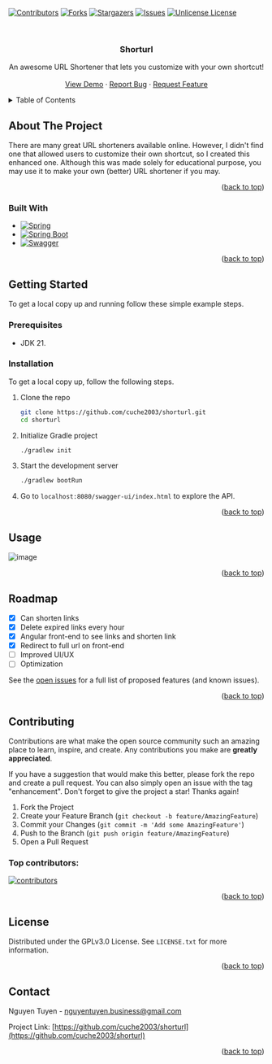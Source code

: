 <a id="readme-top"></a>

[![Contributors][contributors-shield]][contributors-url]
[![Forks][forks-shield]][forks-url]
[![Stargazers][stars-shield]][stars-url]
[![Issues][issues-shield]][issues-url]
[![Unlicense License][license-shield]][license-url]


<!-- PROJECT LOGO -->
<br />
<div align="center">
  <h3 align="center">Shorturl</h3>

  <p align="center">
    An awesome URL Shortener that lets you customize with your own shortcut!
    <br />
    <br />
    <a href="https://github.com/cuche2003/shorturl">View Demo</a>
    &middot;
    <a href="https://github.com/cuche2003/shorturl/issues/new?labels=bug&template=bug-report---.md">Report Bug</a>
    &middot;
    <a href="https://github.com/cuche2003/shorturl/issues/new?labels=enhancement&template=feature-request---.md">Request Feature</a>
  </p>
</div>



<!-- TABLE OF CONTENTS -->
<details>
  <summary>Table of Contents</summary>
  <ol>
    <li>
      <a href="#about-the-project">About The Project</a>
      <ul>
        <li><a href="#built-with">Built With</a></li>
      </ul>
    </li>
    <li>
      <a href="#getting-started">Getting Started</a>
      <ul>
        <li><a href="#prerequisites">Prerequisites</a></li>
        <li><a href="#installation">Installation</a></li>
      </ul>
    </li>
    <li><a href="#usage">Usage</a></li>
    <li><a href="#roadmap">Roadmap</a></li>
    <li><a href="#contributing">Contributing</a></li>
    <li><a href="#license">License</a></li>
    <li><a href="#contact">Contact</a></li>
    <!-- <li><a href="#acknowledgments">Acknowledgments</a></li> -->
  </ol>
</details>



<!-- ABOUT THE PROJECT -->
## About The Project

There are many great URL shorteners available online. However, I didn't find one that allowed users to customize their own shortcut, so I created this enhanced one. Although this was made solely for educational purpose, you may use it to make your own (better) URL shortener if you may.

<p align="right">(<a href="#readme-top">back to top</a>)</p>


### Built With

* [![Spring][Spring-logo]][Spring-url]
* [![Spring Boot][SpringBoot-logo]][SpringBoot-url]
* [![Swagger][Swagger-logo]][Swagger-url]

<p align="right">(<a href="#readme-top">back to top</a>)</p>



<!-- GETTING STARTED -->
## Getting Started

To get a local copy up and running follow these simple example steps.

### Prerequisites

- JDK 21.

### Installation

To get a local copy up, follow the following steps.

1. Clone the repo
   ```sh
   git clone https://github.com/cuche2003/shorturl.git
   cd shorturl
   ```
3. Initialize Gradle project
   ```sh
   ./gradlew init
   ```
4. Start the development server
   ```sh
   ./gradlew bootRun
   ```
5. Go to `localhost:8080/swagger-ui/index.html` to explore the API.

<p align="right">(<a href="#readme-top">back to top</a>)</p>


<!-- USAGE EXAMPLES -->
## Usage

![image](https://github.com/user-attachments/assets/0d767256-1aaf-41aa-a858-cf9ac856d4b3)


<p align="right">(<a href="#readme-top">back to top</a>)</p>


<!-- ROADMAP -->
## Roadmap

- [x] Can shorten links
- [x] Delete expired links every hour
- [x] Angular front-end to see links and shorten link
- [x] Redirect to full url on front-end
- [ ] Improved UI/UX
- [ ] Optimization

See the [open issues](https://github.com/cuche2003/shorturl/issues) for a full list of proposed features (and known issues).

<p align="right">(<a href="#readme-top">back to top</a>)</p>



<!-- CONTRIBUTING -->
## Contributing

Contributions are what make the open source community such an amazing place to learn, inspire, and create. Any contributions you make are **greatly appreciated**.

If you have a suggestion that would make this better, please fork the repo and create a pull request. You can also simply open an issue with the tag "enhancement".
Don't forget to give the project a star! Thanks again!

1. Fork the Project
2. Create your Feature Branch (`git checkout -b feature/AmazingFeature`)
3. Commit your Changes (`git commit -m 'Add some AmazingFeature'`)
4. Push to the Branch (`git push origin feature/AmazingFeature`)
5. Open a Pull Request

### Top contributors:

<a href="https://github.com/cuche2003/shorturl/graphs/contributors">
  <img src="https://contrib.rocks/image?repo=cuche2003/shorturl" alt="contributors"/>
</a>

<p align="right">(<a href="#readme-top">back to top</a>)</p>



<!-- LICENSE -->
## License

Distributed under the GPLv3.0 License. See `LICENSE.txt` for more information.

<p align="right">(<a href="#readme-top">back to top</a>)</p>



<!-- CONTACT -->
## Contact

Nguyen Tuyen - nguyentuyen.business@gmail.com

Project Link: [https://github.com/cuche2003/shorturl](https://github.com/cuche2003/shorturl)

<p align="right">(<a href="#readme-top">back to top</a>)</p>



<!-- ACKNOWLEDGMENTS -->
<!--
## Acknowledgments

Use this space to list resources you find helpful and would like to give credit to.

<p align="right">(<a href="#readme-top">back to top</a>)</p>
-->


<!-- MARKDOWN LINKS & IMAGES -->
<!-- https://www.markdownguide.org/basic-syntax/#reference-style-links -->
[contributors-shield]: https://img.shields.io/github/contributors/cuche2003/shorturl.svg?style=for-the-badge
[contributors-url]: https://github.com/cuche2003/shorturl/graphs/contributors
[forks-shield]: https://img.shields.io/github/forks/cuche2003/shorturl.svg?style=for-the-badge
[forks-url]: https://github.com/cuche2003/shorturl/network/members
[stars-shield]: https://img.shields.io/github/stars/cuche2003/shorturl.svg?style=for-the-badge
[stars-url]: https://github.com/cuche2003/shorturl/stargazers
[issues-shield]: https://img.shields.io/github/issues/cuche2003/shorturl.svg?style=for-the-badge
[issues-url]: https://github.com/cuche2003/shorturl/issues
[license-shield]: https://img.shields.io/github/license/cuche2003/shorturl.svg?style=for-the-badge
[license-url]: https://github.com/cuche2003/shorturl/blob/master/LICENSE
[Spring-logo]: https://img.shields.io/badge/Spring-6DB33F?style=for-the-badge&logo=spring&logoColor=white
[Spring-url]: https://spring.io
[SpringBoot-logo]: https://img.shields.io/badge/Spring_Boot-6DB33F?style=for-the-badge&logo=spring-boot&logoColor=white
[SpringBoot-url]: https://spring.io/projects/spring-boot
[Swagger-logo]: https://img.shields.io/badge/Swagger-85EA2D?style=for-the-badge&logo=Swagger&logoColor=white
[Swagger-url]: https://swagger.io/
